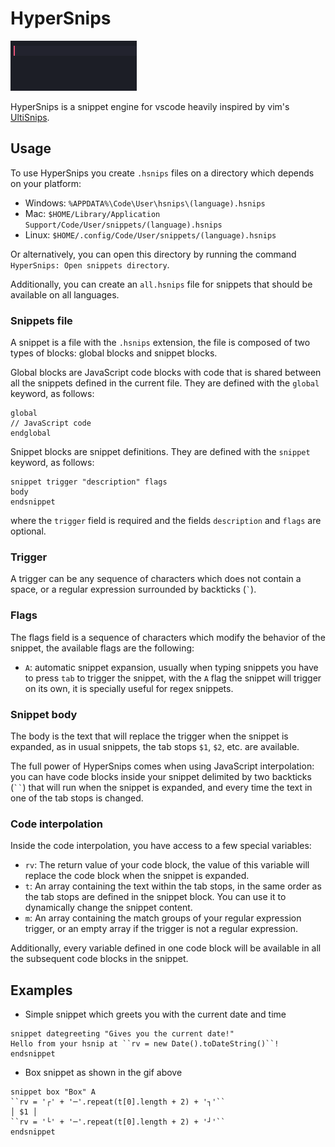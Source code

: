 # HyperSnips

![](./images/welcome.gif)

HyperSnips is a snippet engine for vscode heavily inspired by vim's
[UltiSnips](https://github.com/SirVer/ultisnips).

## Usage
To use HyperSnips you create `.hsnips` files on a directory which depends on your platform:
- Windows: `%APPDATA%\Code\User\hsnips\(language).hsnips`
- Mac: `$HOME/Library/Application Support/Code/User/snippets/(language).hsnips`
- Linux: `$HOME/.config/Code/User/snippets/(language).hsnips`

Or alternatively, you can open this directory by running the command `HyperSnips: Open snippets
directory`.

Additionally, you can create an `all.hsnips` file for snippets that should be available on all languages.

### Snippets file
A snippet is a file with the `.hsnips` extension, the file is composed of two types of blocks: global blocks and snippet blocks.

Global blocks are JavaScript code blocks with code that is shared between all the snippets defined
in the current file. They are defined with the `global` keyword, as follows:
```hsnips
global
// JavaScript code
endglobal
```

Snippet blocks are snippet definitions. They are defined with the `snippet` keyword, as follows:
```hsnips
snippet trigger "description" flags
body
endsnippet
```
where the `trigger` field is required and the fields `description` and `flags` are optional.

### Trigger
A trigger can be any sequence of characters which does not contain a space, or a regular expression
surrounded by backticks (`` ` ``).

### Flags
The flags field is a sequence of characters which modify the behavior of the snippet, the available
flags are the following:

- `A`: automatic snippet expansion, usually when typing snippets you have to press `tab` to trigger
  the snippet, with the `A` flag the snippet will trigger on its own, it is specially useful for
  regex snippets.

### Snippet body
The body is the text that will replace the trigger when the snippet is expanded, as in usual
snippets, the tab stops `$1`, `$2`, etc. are available.

The full power of HyperSnips comes when using JavaScript interpolation: you can have code blocks
inside your snippet delimited by two backticks (` `` `) that will run when the snippet is expanded,
and every time the text in one of the tab stops is changed.

### Code interpolation
Inside the code interpolation, you have access to a few special variables:
- `rv`:  The return value of your code block, the value of this variable will replace the code block
  when the snippet is expanded.
- `t`: An array containing the text within the tab stops, in the same order as the tab stops are
  defined in the snippet block. You can use it to dynamically change the snippet content.
- `m`: An array containing the match groups of your regular expression trigger, or an empty array if
  the trigger is not a regular expression.

Additionally, every variable defined in one code block will be available in all the subsequent code
blocks in the snippet.

## Examples
- Simple snippet which greets you with the current date and time
```hsnips
snippet dategreeting "Gives you the current date!"
Hello from your hsnip at ``rv = new Date().toDateString()``!
endsnippet
```

- Box snippet as shown in the gif above
```hsnips
snippet box "Box" A
``rv = '┌' + '─'.repeat(t[0].length + 2) + '┐'``
│ $1 │
``rv = '└' + '─'.repeat(t[0].length + 2) + '┘'``
endsnippet
```
